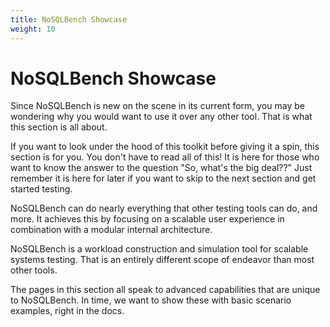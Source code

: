 ```yaml
---
title: NoSQLBench Showcase
weight: 10
---
```


# NoSQLBench Showcase

Since NoSQLBench is new on the scene in its current form, you may be wondering why you would want to use it over any
other tool. That is what this section is all about.

If you want to look under the hood of this toolkit before giving it a spin, this section is for you. You don't have to
read all of this! It is here for those who want to know the answer to the question "So, what's the big deal??" Just
remember it is here for later if you want to skip to the next section and get started testing.

NoSQLBench can do nearly everything that other testing tools can do, and more. It achieves this by focusing on a
scalable user experience in combination with a modular internal architecture.

NoSQLBench is a workload construction and simulation tool for scalable systems testing. That is an entirely different
scope of endeavor than most other tools.

The pages in this section all speak to advanced capabilities that are unique to NoSQLBench. In time, we want to show
these with basic scenario examples, right in the docs.
